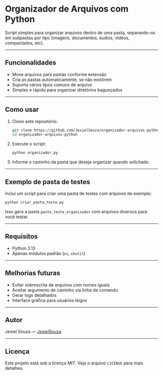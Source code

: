 # Organizador de Arquivos com Python

Script simples para organizar arquivos dentro de uma pasta, separando-os em subpastas por tipo (imagens, documentos, áudios, vídeos, compactados, etc).

---

## Funcionalidades

- Move arquivos para pastas conforme extensão
- Cria as pastas automaticamente, se não existirem
- Suporta vários tipos comuns de arquivo
- Simples e rápido para organizar diretórios bagunçados

---

## Como usar

1. Clone este repositório:
   ```bash
   git clone https://github.com/JesielSouza/organizador-arquivos-python.git
   cd organizador-arquivos-python
   ```

2. Execute o script:
   ```bash
   python organizador.py
   ```

3. Informe o caminho da pasta que deseja organizar quando solicitado.

---

## Exemplo de pasta de testes

Incluí um script para criar uma pasta de testes com arquivos de exemplo:

```bash
python criar_pasta_teste.py
```

Isso gera a pasta `pasta_teste_organizador` com arquivos diversos para você testar.

---

## Requisitos

- Python 3.13
- Apenas módulos padrão (`os`, `shutil`)

---

## Melhorias futuras

- Evitar sobrescrita de arquivos com nomes iguais
- Aceitar argumento de caminho via linha de comando
- Gerar logs detalhados
- Interface gráfica para usuários leigos

---

## Autor

Jesiel Souza — [JesielSouza](https://github.com/JesielSouza)

---

## Licença

Este projeto está sob a licença MIT. Veja o arquivo `LICENSE` para mais detalhes.
